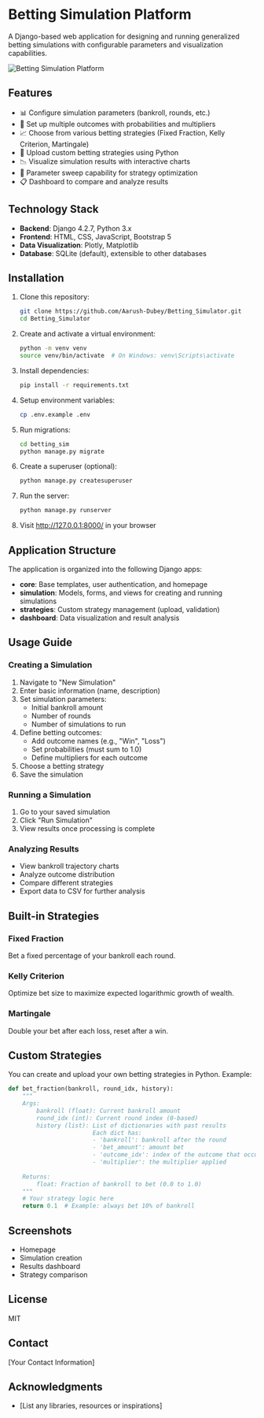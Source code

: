 # Betting Simulation Platform

A Django-based web application for designing and running generalized betting simulations with configurable parameters and visualization capabilities.

![Betting Simulation Platform](https://via.placeholder.com/800x400?text=Betting+Simulation+Platform)

## Features

- 📊 Configure simulation parameters (bankroll, rounds, etc.)
- 🎯 Set up multiple outcomes with probabilities and multipliers
- 📈 Choose from various betting strategies (Fixed Fraction, Kelly Criterion, Martingale)
- 🧰 Upload custom betting strategies using Python
- 📉 Visualize simulation results with interactive charts
- 🔄 Parameter sweep capability for strategy optimization
- 📋 Dashboard to compare and analyze results

## Technology Stack

- **Backend**: Django 4.2.7, Python 3.x
- **Frontend**: HTML, CSS, JavaScript, Bootstrap 5
- **Data Visualization**: Plotly, Matplotlib
- **Database**: SQLite (default), extensible to other databases

## Installation

1. Clone this repository:
   ```bash
   git clone https://github.com/Aarush-Dubey/Betting_Simulator.git
   cd Betting_Simulator
   ```

2. Create and activate a virtual environment:
   ```bash
   python -m venv venv
   source venv/bin/activate  # On Windows: venv\Scripts\activate
   ```

3. Install dependencies:
   ```bash
   pip install -r requirements.txt
   ```

4. Setup environment variables:
   ```bash
   cp .env.example .env
   ```

5. Run migrations:
   ```bash
   cd betting_sim
   python manage.py migrate
   ```

6. Create a superuser (optional):
   ```bash
   python manage.py createsuperuser
   ```

7. Run the server:
   ```bash
   python manage.py runserver
   ```

8. Visit http://127.0.0.1:8000/ in your browser

## Application Structure

The application is organized into the following Django apps:

- **core**: Base templates, user authentication, and homepage
- **simulation**: Models, forms, and views for creating and running simulations
- **strategies**: Custom strategy management (upload, validation)
- **dashboard**: Data visualization and result analysis

## Usage Guide

### Creating a Simulation

1. Navigate to "New Simulation"
2. Enter basic information (name, description)
3. Set simulation parameters:
   - Initial bankroll amount
   - Number of rounds
   - Number of simulations to run
4. Define betting outcomes:
   - Add outcome names (e.g., "Win", "Loss")
   - Set probabilities (must sum to 1.0)
   - Define multipliers for each outcome
5. Choose a betting strategy
6. Save the simulation

### Running a Simulation

1. Go to your saved simulation
2. Click "Run Simulation"
3. View results once processing is complete

### Analyzing Results

- View bankroll trajectory charts
- Analyze outcome distribution
- Compare different strategies
- Export data to CSV for further analysis

## Built-in Strategies

### Fixed Fraction
Bet a fixed percentage of your bankroll each round.

### Kelly Criterion
Optimize bet size to maximize expected logarithmic growth of wealth.

### Martingale
Double your bet after each loss, reset after a win.

## Custom Strategies

You can create and upload your own betting strategies in Python. Example:

```python
def bet_fraction(bankroll, round_idx, history):
    """
    Args:
        bankroll (float): Current bankroll amount
        round_idx (int): Current round index (0-based)
        history (list): List of dictionaries with past results
                        Each dict has: 
                        - 'bankroll': bankroll after the round
                        - 'bet_amount': amount bet
                        - 'outcome_idx': index of the outcome that occurred
                        - 'multiplier': the multiplier applied
                        
    Returns:
        float: Fraction of bankroll to bet (0.0 to 1.0)
    """
    # Your strategy logic here
    return 0.1  # Example: always bet 10% of bankroll
```

## Screenshots

- Homepage
- Simulation creation
- Results dashboard
- Strategy comparison

## License

MIT

## Contact

[Your Contact Information]

## Acknowledgments

- [List any libraries, resources or inspirations] 